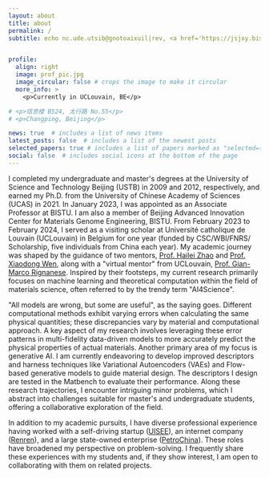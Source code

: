 ```yaml
---
layout: about
title: about
permalink: /
subtitle: echo nc.ude.utsib@gnotoaixuil|rev, <a href='https://jsjxy.bistu.edu.cn/'>School of Computer</a>, <a href='https://www.bistu.edu.cn/'>Beijing Information Science and Technology University</a>


profile:
  align: right
  image: prof_pic.jpg
  image_circular: false # crops the image to make it circular
  more_info: >
    <p>Currently in UCLouvain, BE</p>

# <p>信息楼 B524, 太行路 No.55</p>
# <p>Changping, Beijing</p>

news: true  # includes a list of news items
latest_posts: false  # includes a list of the newest posts
selected_papers: true # includes a list of papers marked as "selected={true}"
social: false  # includes social icons at the bottom of the page
---
```


I completed my undergraduate and master's degrees at the University of Science and Technology Beijing (USTB) in 2009 and 2012, respectively, and earned my Ph.D. from the University of Chinese Academy of Sciences (UCAS) in 2021. In January 2023, I was appointed as an Associate Professor at BISTU. I am also a member of Beijing Advanced Innovation Center for Materials Genome Engineering, BISTU. From February 2023 to February 2024, I served as a visiting scholar at Université catholique de Louvain (UCLouvain) in Belgium for one year (funded by CSC/WBI/FNRS/ Scholarship, five individuals from China each year). My academic journey was shaped by the guidance of two mentors, <a href='https://scholar.google.com/citations?user=gg8veA8AAAAJ&hl=zh-CN'>Prof. Hailei Zhao</a> and <a href='https://people.ucas.ac.cn/~0035646'>Prof. Xiaodong Wen</a>, along with a "virtual mentor" from UCLouvain, <a href='https://perso.uclouvain.be/gian-marco.rignanese/index.html'>Prof. Gian-Marco Rignanese</a>. Inspired by their footsteps, my current research primarily focuses on machine learning and theoretical computation within the field of materials science, often referred to by the trendy term "AI4Science".

"All models are wrong, but some are useful", as the saying goes. Different computational methods exhibit varying errors when calculating the same physical quantities; these discrepancies vary by material and computational approach. A key aspect of my research involves leveraging these error patterns in multi-fidelity data-driven models to more accurately predict the physical properties of actual materials. Another primary area of my focus is generative AI. I am currently endeavoring to develop improved descriptors and harness techniques like Variational Autoencoders (VAEs) and Flow-based generative models to guide material design. The descriptors I design are tested in the Matbench to evaluate their performance. Along these research trajectories, I encounter intriguing minor problems, which I abstract into challenges suitable for master's and undergraduate students, offering a collaborative exploration of the field.

In addition to my academic pursuits, I have diverse professional experience having worked with a self-driving startup (<a href='https://www.uisee.com/'>UISEE</a>), an internet company (<a href='https://www.renren.com/'>Renren</a>), and a large state-owned enterprise (<a href='http://www.petrochina.com.cn/'>PetroChina</a>). These roles have broadened my perspective on problem-solving. I frequently share these experiences with my students and, if they show interest, I am open to collaborating with them on related projects.

<!--
Write your biography here. Tell the world about yourself. Link to your favorite [subreddit](http://reddit.com). You can put a picture in, too. The code is already in, just name your picture `prof_pic.jpg` and put it in the `img/` folder.

Put your address / P.O. box / other info right below your picture. You can also disable any of these elements by editing `profile` property of the YAML header of your `_pages/about.md`. Edit `_bibliography/papers.bib` and Jekyll will render your [publications page](/al-folio/publications/) automatically.

Link to your social media connections, too. This theme is set up to use [Font Awesome icons](http://fortawesome.github.io/Font-Awesome/) and [Academicons](https://jpswalsh.github.io/academicons/), like the ones below. Add your Facebook, Twitter, LinkedIn, Google Scholar, or just disable all of them.
-->